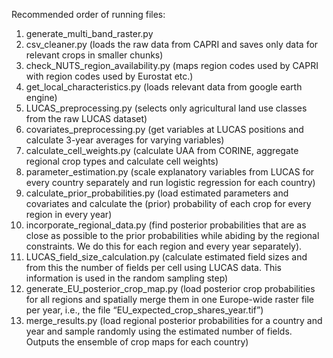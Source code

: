 Recommended order of running files:
1.	generate_multi_band_raster.py
2.	csv_cleaner.py (loads the raw data from CAPRI and saves only data for relevant crops in smaller chunks)
3.	check_NUTS_region_availability.py (maps region codes used by CAPRI with region codes used by Eurostat etc.)
4.	get_local_characteristics.py (loads relevant data from google earth engine)
5.	LUCAS_preprocessing.py (selects only agricultural land use classes from the raw LUCAS dataset)
6.	covariates_preprocessing.py (get variables at LUCAS positions and calculate 3-year averages for varying variables)
7.	calculate_cell_weights.py (calculate UAA from CORINE, aggregate regional crop types and calculate cell weights)
8.	parameter_estimation.py (scale explanatory variables from LUCAS for every country separately and run logistic regression for each country)
9.	calculate_prior_probabilities.py (load estimated parameters and covariates and calculate the (prior) probability of each crop for every region in every year)
10.	incorporate_regional_data.py (find posterior probabilities that are as close as possible to the prior probabilities while abiding by the regional constraints. We do this for each region and every year separately). 
11.	LUCAS_field_size_calculation.py (calculate estimated field sizes and from this the number of fields per cell using LUCAS data. This information is used in the random sampling step)
12.	generate_EU_posterior_crop_map.py (load posterior crop probabilities for all regions and spatially merge them in one Europe-wide raster file per year, i.e., the file “EU_expected_crop_shares_year.tif”)
13.	merge_results.py (load regional posterior probabilities for a country and year and sample randomly using the estimated number of fields. Outputs the ensemble of crop maps for each country)
